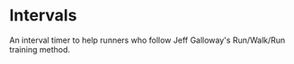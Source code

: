 Intervals
=========

An interval timer to help runners who follow Jeff Galloway's Run/Walk/Run training method.
